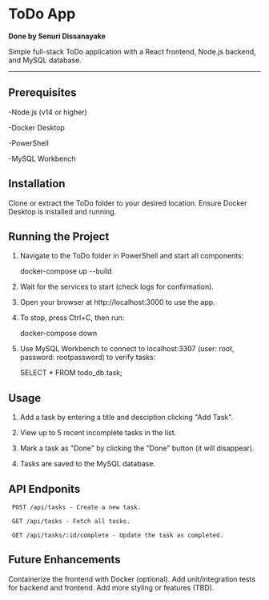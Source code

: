 # ToDo App 

**Done by Senuri Dissanayake**

Simple full-stack ToDo application with a React frontend, Node.js backend, and MySQL database.

---

## Prerequisites
-Node.js (v14 or higher)

-Docker Desktop

-PowerShell

-MySQL Workbench 

## Installation

Clone or extract the ToDo folder to your desired location.
Ensure Docker Desktop is installed and running.

## Running the Project

1. Navigate to the ToDo folder in PowerShell and start all components:

     docker-compose up --build

2. Wait for the services to start (check logs for confirmation).

3. Open your browser at http://localhost:3000 to use the app.

4. To stop, press Ctrl+C, then run:

     docker-compose down

5. Use MySQL Workbench to connect to localhost:3307 (user: root, password: rootpassword) to verify tasks:

    SELECT * FROM todo_db.task;

## Usage

1. Add a task by entering a title and desciption clicking "Add Task".

2. View up to 5 recent incomplete tasks in the list.

3. Mark a task as "Done" by clicking the "Done" button (it will disappear).

4. Tasks are saved to the MySQL database.

## API Endponits
     POST /api/tasks - Create a new task.

     GET /api/tasks - Fetch all tasks.

     GET /api/tasks/:id/complete - Update the task as completed.

## Future Enhancements

Containerize the frontend with Docker (optional).
Add unit/integration tests for backend and frontend.
Add more styling or features (TBD).
